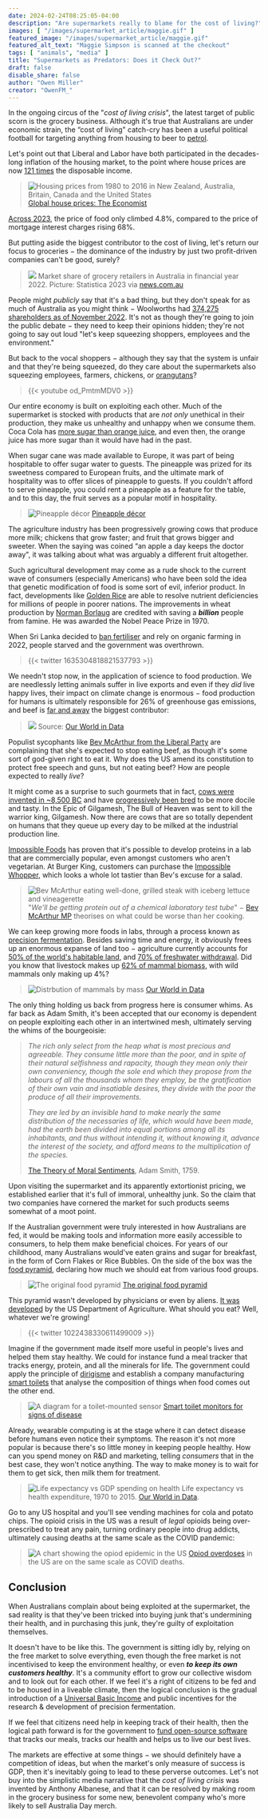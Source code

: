 ```yaml
---
date: 2024-02-24T08:25:05-04:00
description: "Are supermarkets really to blame for the cost of living?"
images: [ "/images/supermarket_article/maggie.gif" ]
featured_image: "/images/supermarket_article/maggie.gif"
featured_alt_text: "Maggie Simpson is scanned at the checkout"
tags: [ "animals", "media" ]
title: "Supermarkets as Predators: Does it Check Out?"
draft: false
disable_share: false
author: "Owen Miller"
creator: "OwenFM_"
---
```


In the ongoing circus of the "_cost of living crisis_", the latest target of public scorn is the grocery business.
Although it's true that Australians are under economic strain, the “cost of living" catch-cry has been a useful
political football for targeting anything from housing to beer
to [petrol](https://www.abc.net.au/news/2023-09-30/soaring-petrol-prices-leading-people-to-make-tough-calls/102906648).

Let's point out that Liberal and Labor have both participated in the decades-long inflation of the housing market, to
the point where house prices are
now [121 times](https://www.statista.com/statistics/591796/house-price-to-income-ratio-australia/) the disposable
income.

> ![Housing prices from 1980 to 2016 in New Zealand, Australia, Britain, Canada and the United States](/images/housing_article/housing_prices_to_2016.webp)
> [Global house prices: The Economist](https://www.economist.com/graphic-detail/2017/03/09/global-house-prices)

[Across 2023](https://www.abc.net.au/news/2024-01-24/cost-of-living-climbing-faster-than-weve-been-told/103380312), the
price of food only climbed 4.8%, compared to the price of mortgage interest charges rising 68%.

But putting aside the biggest contributor to the cost of living, let's return our focus to groceries − the dominance of
the industry by just two profit-driven companies can't be good, surely?

> ![](/images/supermarket_article/market_share.webp)
> Market share of grocery retailers in Australia in financial year 2022. Picture: Statistica 2023 
> via [news.com.au](https://www.news.com.au/finance/money/costs/greed-lack-of-competition-blamed-for-rising-supermarket-prices-top-economists-warn/news-story/689f37e7c66c8ded7770be2bb51126ae)

People might _publicly_ say that it's a bad thing, but they don't speak for as much of Australia as you might think − Woolworths had
[374,275 shareholders as of November 2022](https://capital.com/woolworths-group-shareholder-who-owns-most-wow-stock#:~:text=According%20to%20Woolworths%2C%20there%20were%20374%2C275%20WOW%20shareholders%2C,for%20seven%20per%20cent%20of%20issued%20share%20capital).
It's not as though they're going to join the public debate − they need to keep their opinions hidden; they're not going to say out loud "let's keep squeezing shoppers, employees and the environment."

But back to the vocal shoppers − although they say that the system is unfair and that they're being squeezed, do they care about the
supermarkets also squeezing employees, farmers, chickens, or [orangutans](https://orangutan.org/palmoil/)?

> {{< youtube od_PmtmMDV0 >}}

Our entire economy is built on exploiting each other. Much of the supermarket is stocked with products that are _not only_
unethical in their production, they make us unhealthy and unhappy when we consume them. Coca Cola has
[more sugar than orange juice](https://foodstruct.com/compare/orange-juice-vs-coca-cola), and even then, the orange
juice has more sugar than it would have had in the past.

When sugar cane was made available to Europe, it was part of being hospitable to offer sugar water to guests. The
pineapple was prized for its sweetness compared to European fruits, and the ultimate mark of hospitality was to offer
slices of pineapple to guests. If you couldn't afford to serve pineapple, you could rent a pineapple as a feature for
the table, and to this day, the fruit serves as a popular motif in hospitality.

> ![Pineapple décor](/images/supermarket_article/pineapples.webp)
> [Pineapple décor](https://www.pinterest.com.au/pin/9429480453598764/) 

The agriculture industry has been progressively growing cows that produce more milk; chickens that grow faster; and
fruit that grows bigger and sweeter. When the saying was coined “an apple a day keeps the doctor away", it was talking
about what was arguably a different fruit altogether.

Such agricultural development may come as a rude shock to the current wave of consumers (especially Americans) who have
been sold the idea that genetic modification of food is some sort of evil, inferior product. In fact, developments like
[Golden Rice](https://med.nyu.edu/departments-institutes/population-health/divisions-sections-centers/medical-ethics/education/high-school-bioethics-project/learning-scenarios/gmos-the-golden-rice-debate#:~:text=Golden%20rice%20is%20a%20genetically%20modified%2C%20biofortified%20crop.,vitamin%20A%20when%20metabolized%20by%20the%20human%20body.)
are able to resolve nutrient deficiencies for millions of people in poorer nations. The improvements in
wheat production by [Norman Borlaug](https://en.wikipedia.org/wiki/Norman_Borlaug) are credited with saving a **_billion_**
people from famine. He was awarded the Nobel Peace
Prize in 1970.

When Sri Lanka decided
to [ban fertiliser](https://www.reuters.com/markets/commodities/fertiliser-ban-decimates-sri-lankan-crops-government-popularity-ebbs-2022-03-03/)
and rely on organic farming in 2022, people starved and the government was
overthrown.

> {{< twitter 1635304818821537793 >}}

We needn't stop now, in the application of science to food production. We are needlessly letting animals suffer in live
exports and even if they _did_ live happy lives, their impact on climate change is enormous − food production for humans
is ultimately responsible for 26% of greenhouse gas emissions, and beef
is [far and away](https://ourworldindata.org/environmental-impacts-of-food#:~:text=used%20for%20agriculture.-,Food%20is%20responsible%20for%20one%2Dquarter%20of%20the%20world's%20emissions,of%20global%20greenhouse%20gas%20emissions.&text=This%20includes%20emissions%20from%20land,transport%2C%20packaging%2C%20and%20retail.)
the biggest contributor:

> ![](/images/supermarket_article/beef_contributions.webp)
> Source: [Our World in Data](https://ourworldindata.org/environmental-impacts-of-food#:~:text=used%20for%20agriculture.-,Food%20is%20responsible%20for%20one%2Dquarter%20of%20the%20world's%20emissions,of%20global%20greenhouse%20gas%20emissions.&text=This%20includes%20emissions%20from%20land,transport%2C%20packaging%2C%20and%20retail.)

Populist sycophants
like [Bev McArthur from the Liberal Party](https://twitter.com/BevMcArthurMP/status/1760081254983270611) are complaining
that she's expected to stop eating beef, as though it's some sort of god-given right to eat it. Why does the US amend
its constitution to protect free speech and guns, but not eating beef? How are people expected to really _live_?

It might come as a surprise to such gourmets that in
fact, [cows were invented in ~8,500 BC](https://www.ucl.ac.uk/news/2012/mar/dna-traces-cattle-back-small-herd-domesticated-around-10500-years-ago)
and
have [progressively been bred](https://www.quora.com/What-was-very-useful-when-it-first-came-out-but-is-useless-today/answer/Owen-Miller-3)
to be more docile and tasty. In the Epic of Gilgamesh, The Bull of Heaven was sent to
kill the warrior king, Gilgamesh. Now there are cows that are so totally dependent on humans that they queue up every
day to be milked at the industrial production line.

[Impossible Foods](https://impossiblefoods.com/) has proven that it's possible to develop proteins in a lab that are
commercially popular, even amongst
customers who aren't vegetarian. At Burger King, customers can purchase
the [Impossible Whopper](https://impossiblefoods.com/burgerking), which looks a whole lot
tastier than Bev's excuse for a salad.

> ![Bev McArthur eating well-done, grilled steak with iceberg lettuce and vineagerette](/images/supermarket_article/bev.webp)
> "_We'll be getting protein out of a chemical laboratory test tube_" − [Bev McArthur MP](https://twitter.com/BevMcArthurMP/status/1760081254983270611) theorises on what could be
> worse than her cooking.

We can keep growing more foods in labs, through a process known
as [precision fermentation](https://www.csiro.au/en/news/All/Articles/2022/January/whats-brewing-precision-fermentation).
Besides saving time and
energy, it obviously frees up an enormous expanse of land too − agriculture currently accounts for [50% of the world's
habitable land](https://ourworldindata.org/environmental-impacts-of-food#:~:text=used%20for%20agriculture.-,Food%20is%20responsible%20for%20one%2Dquarter%20of%20the%20world's%20emissions,of%20global%20greenhouse%20gas%20emissions.&text=This%20includes%20emissions%20from%20land,transport%2C%20packaging%2C%20and%20retail.),
and [70% of freshwater withdrawal](https://ourworldindata.org/environmental-impacts-of-food#:~:text=used%20for%20agriculture.-,Food%20is%20responsible%20for%20one%2Dquarter%20of%20the%20world's%20emissions,of%20global%20greenhouse%20gas%20emissions.&text=This%20includes%20emissions%20from%20land,transport%2C%20packaging%2C%20and%20retail.).
Did you know that livestock makes up [62% of mammal biomass](https://ourworldindata.org/wild-mammals-birds-biomass),
with wild
mammals only making up 4%?

> ![Distrbution of mammals by mass](/images/supermarket_article/distribution_of_mammals.webp)
> [Our World in Data](https://ourworldindata.org/wild-mammals-birds-biomass)

The only thing holding us back from progress here is consumer whims. As far back as Adam Smith, it's been accepted that
our economy is dependent on people exploiting each other in an intertwined mesh, ultimately serving the whims of the
bourgeoisie:

> _The rich only select from the heap what is most precious and agreeable. They consume little more than the poor, and
in spite of their natural selfishness and rapacity, though they mean only their own conveniency, though the sole end
which they propose from the labours of all the thousands whom they employ, be the gratification of their own vain and
insatiable desires, they divide with the poor the produce of all their improvements._
> 
> _They are led by an invisible hand
to make nearly the same distribution of the necessaries of life, which would have been made, had the earth been divided
into equal portions among all its inhabitants, and thus without intending it, without knowing it, advance the interest
of the society, and afford means to the multiplication of the species._
>
> [The Theory of Moral Sentiments](https://nonhuman.party/post/replacing_capitalism/), Adam Smith, 1759.

Upon visiting the supermarket and its apparently extortionist pricing, we established earlier that it's full of immoral,
unhealthy junk. So the claim that two companies have cornered the market for such products seems somewhat of a moot
point.

If the Australian government were truly interested in how Australians are fed, it would be making tools and information
more easily accessible to consumers, to help them make beneficial choices. For years of our childhood, many Australians
would've eaten grains and sugar for breakfast, in the form of Corn Flakes or Rice Bubbles. On the side of the box was
the [food pyramid](https://en.wikipedia.org/wiki/Food_pyramid_(nutrition)), declaring how much we should eat from
various food groups.

> ![The original food pyramid](/images/supermarket_article/food_pyramid.webp)
> [The original food pyramid](https://en.wikipedia.org/wiki/Food_pyramid_(nutrition))

This pyramid wasn't developed by physicians or even by
aliens. [It was developed](https://en.wikipedia.org/wiki/Food_pyramid_(nutrition)) by the US Department of Agriculture.
What should you eat? Well, whatever we're growing!

> {{< twitter 1022438330611499009 >}}

Imagine if the government made itself more useful in people's lives and helped them stay healthy. We could for instance
fund a meal tracker that tracks energy, protein, and all the minerals for life. The government could apply the principle
of [dirigisme](https://en.wikipedia.org/wiki/Dirigisme) and establish a company
manufacturing [smart toilets](https://med.stanford.edu/news/all-news/2020/04/smart-toilet-monitors-for-signs-of-disease.html)
that analyse the composition of things when food comes out the other end.

> ![A diagram for a toilet-mounted sensor](/images/robot_butt_article/toilet.webp)
> [Smart toilet monitors for signs of disease](https://med.stanford.edu/news/all-news/2020/04/smart-toilet-monitors-for-signs-of-disease.html)

Already, wearable computing is at the stage where it can detect disease before humans even notice their symptoms. The
reason it's not more popular is because there's so little money in keeping people healthy. How can you spend money on
R&D and marketing, telling _consumers_ that in the best case, they won't notice anything. The way to make money is to
wait for them to get sick, then milk them for treatment.

> ![Life expectancy vs GDP spending on health](/images/supermarket_article/health_outcomes.webp)
> Life expectancy vs health expenditure, 1970 to 2015. [Our World in Data](https://ourworldindata.org/grapher/life-expectancy-vs-health-expenditure?time=earliest..latest).

Go to any US hospital and you'll see vending machines for cola and potato chips. The opioid crisis in the US was a
result of _legal_ opioids being over-prescribed to treat any pain, turning ordinary people into drug addicts, ultimately
causing deaths at the same scale as the COVID pandemic:

> ![A chart showing the opiod epidemic in the US](/images/unabomber_article/opiod_waves.webp)
> [Opiod overdoses](https://www.cdc.gov/drugoverdose/epidemic/index.html) in the US are on the same scale as COVID deaths.

## Conclusion

When Australians complain about being exploited at the supermarket, the sad reality is that they've been tricked into
buying junk that's undermining their health, and in purchasing this junk, they're guilty of exploitation themselves.

It doesn't have to be like this. The government is sitting idly by, relying on the free market to solve everything, even
though the free market is not incentivised to keep the environment healthy, or even
_**to keep its own customers healthy**_. It's a community effort to grow our collective wisdom and to look out for each
other. If we feel it's a right of citizens to be fed and to be housed in a liveable climate, then the logical conclusion
is the gradual introduction of a [Universal Basic Income](https://basicincomeaustralia.com/) and public incentives for the research & development of
precision fermentation.

If we feel that citizens need help in keeping track of their health, then the logical path forward is for the government
to [fund open-source software](../replacing_capitalism/) that tracks our meals, tracks our health and helps us to live
our best lives.

The markets are effective at some things − we should definitely have a competition of ideas, but when the market's only
measure of success is GDP, then it's inevitably going to lead to these perverse outcomes. Let's not buy into the
simplistic media narrative that the _cost of living crisis_ was invented by Anthony Albanese, and that it can be resolved
by making room in the grocery business for some new, benevolent company who's more likely to sell Australia Day merch.
